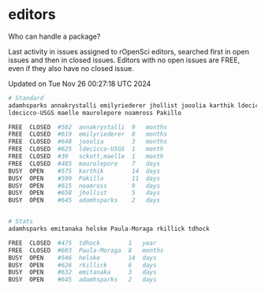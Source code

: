 # editors

Who can handle a package?

Last activity in issues assigned to rOpenSci editors, searched first in open
issues and then in closed issues. Editors with no open issues are FREE, even if
they also have no closed issue.


Updated on Tue Nov 26 00:27:18 UTC 2024

```bash
# Standard
adamhsparks annakrystalli emilyriederer jhollist jooolia karthik ldecicco
ldecicco-USGS maelle maurolepore noamross Pakillo

FREE  CLOSED  #502  annakrystalli  9   months
FREE  CLOSED  #619  emilyriederer  8   months
FREE  CLOSED  #648  jooolia        3   months
FREE  CLOSED  #625  ldecicco-USGS  1   month
FREE  CLOSED  #39   sckott,maelle  1   month
FREE  CLOSED  #485  maurolepore    7   days
BUSY  OPEN    #575  karthik        14  days
BUSY  OPEN    #599  Pakillo        11  days
BUSY  OPEN    #615  noamross       9   days
BUSY  OPEN    #658  jhollist       5   days
BUSY  OPEN    #645  adamhsparks    2   days


# Stats
adamhsparks emitanaka helske Paula-Moraga rkillick tdhock

FREE  CLOSED  #475  tdhock        1   year
FREE  CLOSED  #603  Paula-Moraga  8   months
BUSY  OPEN    #546  helske        14  days
BUSY  OPEN    #626  rkillick      6   days
BUSY  OPEN    #632  emitanaka     3   days
BUSY  OPEN    #645  adamhsparks   2   days
```
